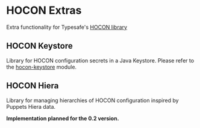 # HOCON Extras
Extra functionality for Typesafe's [HOCON library](https://github.com/typesafehub/config)

## HOCON Keystore
Library for HOCON configuration secrets in a Java Keystore. Please refer to the [hocon-keystore](hocon-keystore) module.

## HOCON Hiera
Library for managing hierarchies of HOCON configuration inspired by Puppets Hiera data.

**Implementation planned for the 0.2 version.**
